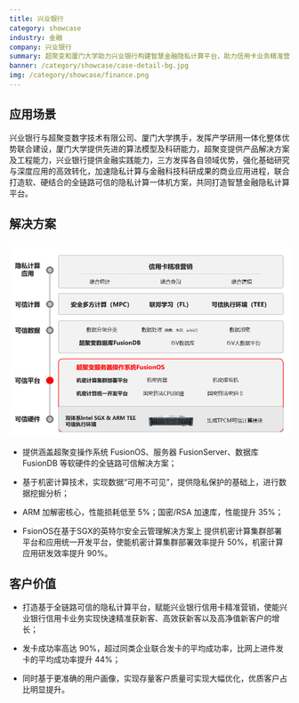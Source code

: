 ```yaml
---
title: 兴业银行
category: showcase
industry: 金融
company: 兴业银行
summary: 超聚变和厦门大学助力兴业银行构建智慧金融隐私计算平台，助力信用卡业务精准营销
banner: /category/showcase/case-detail-bg.jpg
img: /category/showcase/finance.png
---
```


## 应用场景

兴业银行与超聚变数字技术有限公司、厦门大学携手，发挥产学研用一体化整体优势联合建设，厦门大学提供先进的算法模型及科研能力，超聚变提供产品解决方案及工程能力，兴业银行提供金融实践能力，三方发挥各自领域优势，强化基础研究与深度应用的高效转化，加速隐私计算与金融科技科研成果的商业应用进程，联合打造软、硬结合的全链路可信的隐私计算一体机方案，共同打造智慧金融隐私计算平台。


## 解决方案

<div class="case-img"><img src="./media/image1.png"  ></div>

-   提供涵盖超聚变操作系统 FusionOS、服务器 FusionServer、数据库 FusionDB 等软硬件的全链路可信解决方案；

-   基于机密计算技术，实现数据“可用不可见”，提供隐私保护的基础上，进行数据挖掘分析；

-   ARM 加解密核心，性能损耗低至 5%；国密/RSA 加速库，性能提升 35%；

-   FsionOS在基于SGX的英特尔安全云管理解决方案上 提供机密计算集群部署平台和应用统一开发平台，使能机密计算集群部署效率提升 50%，机密计算应用研发效率提升 90%。


## 客户价值

-   打造基于全链路可信的隐私计算平台，赋能兴业银行信用卡精准营销，使能兴业银行信用卡业务实现快速精准获新客、高效获新客以及高净值新客户的增长；

-   发卡成功率高达 90%，超过同类企业联合发卡的平均成功率，比网上进件发卡的平均成功率提升 44%；

-   同时基于更准确的用户画像，实现存量客户质量可实现大幅优化，优质客户占比明显提升。

